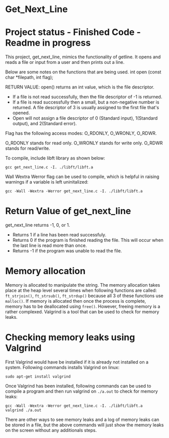 # Get_Next_Line
# Project status - Finished Code - Readme in progress
This project, get_next_line, mimics the functionality of getline. It opens and reads a file or input from a user and then prints out a line.

Below are some notes on the functions that are being used.
int	 open	(const char *filepath,	 int flag);

RETURN VALUE: open() returns an int value, which is the file descriptor.
+ If a file is not read successfully, then the file descriptor of -1 is returned.
+ If a file is read successfully then a small, but a non-negative number is returned. A file descriptor of 3 is usually assigned to the first file that's opened.
+ Open will not assign a file descriptor of 0 (Standard input), 1(Standard output), and 2(Standard error).

Flag has the following access modes: O_RDONLY, O_WRONLY, O_RDWR.

O_RDONLY stands for read only. O_WRONLY stands for write only. O_RDWR stands for read/write.

To compile, include libft library as shown below:
```
gcc get_next_line.c -I. ./libft/libft.a
```
Wall Wextra Werror flag can be used to compile, which is helpful in raising warnings if a variable is left uninitalized:
```
gcc -Wall -Wextra -Werror get_next_line.c -I. ./libft/libft.a
```
# Return Value of get_next_line
get_next_line returns -1, 0, or 1.
+ Returns 1 if a line has been read successfuly.
+ Returns 0 if the program is finished reading the file. This will occur when the last line is read more than once.
+ Returns -1 if the program was unable to read the file.

# Memory allocation
Memory is allocated to manipulate the string. The memory allocation takes place at the heap level several times when following functions are called: `ft_strjoin()`, `ft_strsub()`, `ft_strdup()` because all 3 of these functions use `malloc()`. If memory is allocated then once the process is complete, memory has to be deallocated using `free()`. However, freeing memory is a rather complexed. Valgrind is a tool that can be used to check for memory leaks.

# Checking memory leaks using Valgrind
First Valgrind would have be installed if it is already not installed on a system. Following commands installs Valgrind on linux:
```
sudo apt-get install valgrind
```
Once Valgrind has been installed, following commands can be used to compile a program and then run valgrind on `./a.out` to check for memory leaks:
```
gcc -Wall -Wextra -Werror get_next_line.c -I. ./libft/libft.a
valgrind ./a.out
```
There are other ways to see memory leaks and a log of memory leaks can be stored in a file, but the above commands will just show the memory leaks on the screen without any additionals steps.
